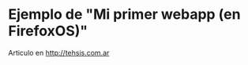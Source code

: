 Ejemplo de "Mi primer webapp (en FirefoxOS)"
===========================================

Articulo en http://tehsis.com.ar
